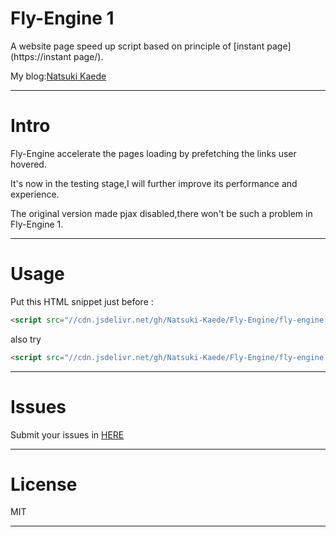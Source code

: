 # Fly-Engine 1

A website page speed up script based on principle of [instant page](https://instant page/).

My blog:[Natsuki Kaede](https://flymc.cc/)

---

# Intro

Fly-Engine accelerate the pages loading by prefetching the links user hovered.

It's now in the testing stage,I will further improve its performance and experience.

The original version made pjax disabled,there won't be such a problem in Fly-Engine 1.

---

# Usage

Put this HTML snippet just before </body>:

```html
<script src="//cdn.jsdelivr.net/gh/Natsuki-Kaede/Fly-Engine/fly-engine.js" type="module"></script>
```

also try

```html
<script src="//cdn.jsdelivr.net/gh/Natsuki-Kaede/Fly-Engine/fly-engine.js" type="module" async="true"></script>
```

---

# Issues

Submit your issues in [HERE](https://flymc.cc/fly-engine)

---

# License

MIT

---
